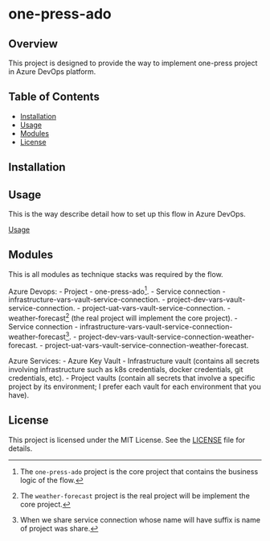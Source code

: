 # one-press-ado

## Overview

This project is designed to provide the way to implement one-press project in Azure DevOps platform.

## Table of Contents

- [Installation](#installation)
- [Usage](#usage)
- [Modules](#modules)
- [License](#license)

## Installation

## Usage

This is the way describe detail how to set up this flow in Azure DevOps.

[Usage](docs/usage.md)

## Modules

This is all modules as technique stacks was required by the flow.

Azure Devops:
    - Project
        - one-press-ado[^1].
            - Service connection
                - infrastructure-vars-vault-service-connection.
                - project-dev-vars-vault-service-connection.
                - project-uat-vars-vault-service-connection.
        - weather-forecast[^2] (the real project will implement the core project).
            - Service connection
                - infrastructure-vars-vault-service-connection-weather-forecast[^3].
                - project-dev-vars-vault-service-connection-weather-forecast.
                - project-uat-vars-vault-service-connection-weather-forecast.

Azure Services:
    - Azure Key Vault
        - Infrastructure vault (contains all secrets involving infrastructure such as k8s credentials, docker credentials, git credentials, etc).
        - Project vaults (contain all secrets that involve a specific project by its environment; I prefer each vault for each environment that you have).

## License

This project is licensed under the MIT License. See the [LICENSE](LICENSE) file for details.

[^1]: The `one-press-ado` project is the core project that contains the business logic of the flow.
[^2]: The `weather-forecast` project is the real project will be implement the core project.
[^3]: When we share service connection whose name will have suffix is name of project was share.
